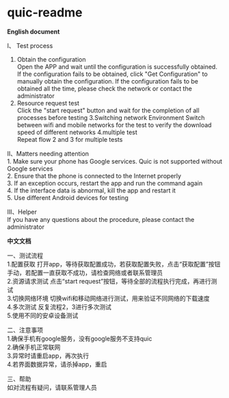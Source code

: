 # quic-readme

**English document**

I、 Test process
1. Obtain the configuration
</br>Open the APP and wait until the configuration is successfully obtained. 
If the configuration fails to be obtained, click "Get Configuration" to manually obtain the configuration.
If the configuration fails to be obtained all the time, please check the network or contact the administrator 
2. Resource request test
</br>Click the "start request" button and wait for the completion of all processes before testing 
3.Switching network Environment
Switch between wifi and mobile networks for the test to verify the download speed of different networks 
4.multiple test
</br>Repeat flow 2 and 3 for multiple tests

II、Matters needing attention
</br>1. Make sure your phone has Google services. Quic is not supported without Google services 
</br>2. Ensure that the phone is connected to the Internet properly
</br>3. If an exception occurs, restart the app and run the command again
</br>4. If the interface data is abnormal, kill the app and restart it
</br>5. Use different Android devices for testing

III、Helper
 </br>If you have any questions about the procedure, please contact the administrator




**中文文档**

一、测试流程
</br>1.配置获取
打开app，等待获取配置成功，若获取配置失败，点击“获取配置”按钮手动，若配置一直获取不成功，请检查网络或者联系管理员
</br>2.资源请求测试
点击“start request”按钮，等待全部的流程执行完成，再进行测试
</br>3.切换网络环境
切换wifi和移动网络进行测试，用来验证不同网络的下载速度
</br>4.多次测试
反复流程2，3进行多次测试
</br>5.使用不同的安卓设备测试


二、注意事项
</br>1.确保手机有google服务，没有google服务不支持quic
</br>2.确保手机正常联网
</br>3.异常时请重启app，再次执行
</br>4.若界面数据异常，请杀掉app，重启


三、帮助
 </br>如对流程有疑问，请联系管理人员

